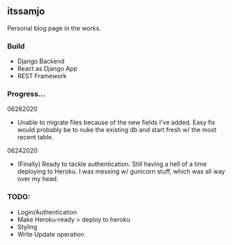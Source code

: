 ## itssamjo

Personal blog page in the works.

### Build

- Django Backend
- React as Django App
- REST Framework

### Progress...

06262020
- Unable to migrate files because of the new fields I've added. Easy fix would probably be to nuke the existing db and start fresh w/ the most recent table.

06242020
- (Finally) Ready to tackle authentication. Still having a hell of a time deploying to Heroku. I was messing w/ gunicorn stuff, which was all way over my head.


### TODO:

- Login/Authentication
- Make Heroku-ready > deploy to heroku
- Styling
- Write Update operation